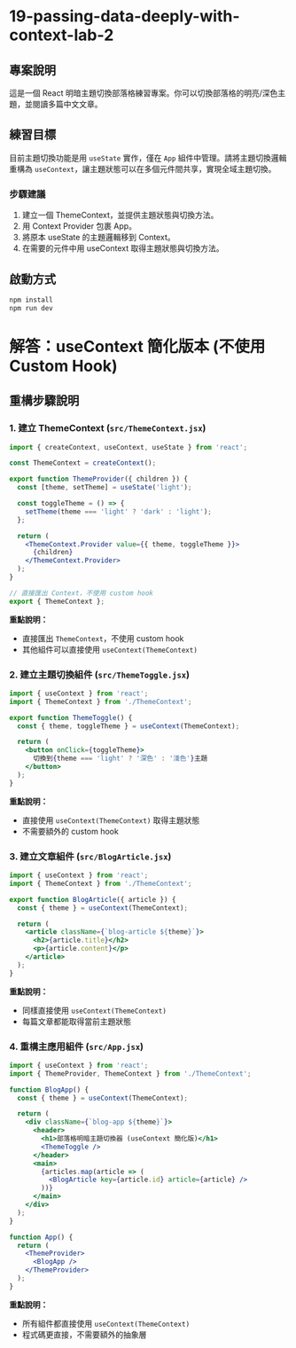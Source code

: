 # 19-passing-data-deeply-with-context-lab-2

## 專案說明

這是一個 React 明暗主題切換部落格練習專案。你可以切換部落格的明亮/深色主題，並閱讀多篇中文文章。

## 練習目標

目前主題切換功能是用 `useState` 實作，僅在 `App` 組件中管理。請將主題切換邏輯重構為 `useContext`，讓主題狀態可以在多個元件間共享，實現全域主題切換。

### 步驟建議
1. 建立一個 ThemeContext，並提供主題狀態與切換方法。
2. 用 Context Provider 包裹 App。
3. 將原本 useState 的主題邏輯移到 Context。
4. 在需要的元件中用 useContext 取得主題狀態與切換方法。

## 啟動方式

```bash
npm install
npm run dev
```

# 解答：useContext 簡化版本 (不使用 Custom Hook)

## 重構步驟說明

### 1. 建立 ThemeContext (`src/ThemeContext.jsx`)

```jsx
import { createContext, useContext, useState } from 'react';

const ThemeContext = createContext();

export function ThemeProvider({ children }) {
  const [theme, setTheme] = useState('light');

  const toggleTheme = () => {
    setTheme(theme === 'light' ? 'dark' : 'light');
  };

  return (
    <ThemeContext.Provider value={{ theme, toggleTheme }}>
      {children}
    </ThemeContext.Provider>
  );
}

// 直接匯出 Context，不使用 custom hook
export { ThemeContext };
```

**重點說明：**
- 直接匯出 `ThemeContext`，不使用 custom hook
- 其他組件可以直接使用 `useContext(ThemeContext)`

### 2. 建立主題切換組件 (`src/ThemeToggle.jsx`)

```jsx
import { useContext } from 'react';
import { ThemeContext } from './ThemeContext';

export function ThemeToggle() {
  const { theme, toggleTheme } = useContext(ThemeContext);

  return (
    <button onClick={toggleTheme}>
      切換到{theme === 'light' ? '深色' : '淺色'}主題
    </button>
  );
}
```

**重點說明：**
- 直接使用 `useContext(ThemeContext)` 取得主題狀態
- 不需要額外的 custom hook

### 3. 建立文章組件 (`src/BlogArticle.jsx`)

```jsx
import { useContext } from 'react';
import { ThemeContext } from './ThemeContext';

export function BlogArticle({ article }) {
  const { theme } = useContext(ThemeContext);

  return (
    <article className={`blog-article ${theme}`}>
      <h2>{article.title}</h2>
      <p>{article.content}</p>
    </article>
  );
}
```

**重點說明：**
- 同樣直接使用 `useContext(ThemeContext)`
- 每篇文章都能取得當前主題狀態

### 4. 重構主應用組件 (`src/App.jsx`)

```jsx
import { useContext } from 'react';
import { ThemeProvider, ThemeContext } from './ThemeContext';

function BlogApp() {
  const { theme } = useContext(ThemeContext);

  return (
    <div className={`blog-app ${theme}`}>
      <header>
        <h1>部落格明暗主題切換器 (useContext 簡化版)</h1>
        <ThemeToggle />
      </header>
      <main>
        {articles.map(article => (
          <BlogArticle key={article.id} article={article} />
        ))}
      </main>
    </div>
  );
}

function App() {
  return (
    <ThemeProvider>
      <BlogApp />
    </ThemeProvider>
  );
}
```

**重點說明：**
- 所有組件都直接使用 `useContext(ThemeContext)`
- 程式碼更直接，不需要額外的抽象層
